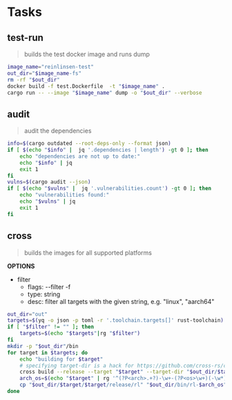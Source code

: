 # Tasks

## test-run

> builds the test docker image and runs dump

```sh
image_name="reinlinsen-test"
out_dir="$image_name-fs"
rm -rf "$out_dir"
docker build -f test.Dockerfile  -t "$image_name" .
cargo run -- --image "$image_name" dump -o "$out_dir" --verbose
```

## audit

> audit the dependencies

```sh
info=$(cargo outdated --root-deps-only --format json)
if [ $(echo "$info" |  jq '.dependencies | length') -gt 0 ]; then
    echo "dependencies are not up to date:"
    echo "$info" | jq
    exit 1
fi
vulns=$(cargo audit --json)
if [ $(echo "$vulns" |  jq '.vulnerabilities.count') -gt 0 ]; then
    echo "vulnerabilities found:"
    echo "$vulns" | jq
    exit 1
fi
```

## cross

> builds the images for all supported platforms

**OPTIONS**

* filter
  * flags: --filter -f
  * type: string
  * desc: filter all targets with the given string, e.g. "linux", "aarch64"

```sh
out_dir="out"
targets=$(yq -o json -p toml -r '.toolchain.targets[]' rust-toolchain)
if [ "$filter" != "" ]; then
    targets=$(echo "$targets"|rg "$filter")
fi
mkdir -p "$out_dir"/bin
for target in $targets; do
    echo "building for $target"
    # specifying target-dir is a hack for https://github.com/cross-rs/cross/issues/724
    cross build --release --target "$target" --target-dir "$out_dir/$target"
    arch_os=$(echo "$target" | rg '^(?P<arch>.+?)-\w+-(?P<os>\w+)(-\w*)?$' -r '$arch-$os')
    cp "$out_dir/$target/$target/release/rl" "$out_dir/bin/rl-$arch_os"
done
```
